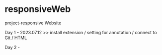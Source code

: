 # responsiveWeb
project-responsive Website

Day 1 - 2023.07.12 >> install extension / setting for annotation / connect to Git / HTML

Day 2 - 

